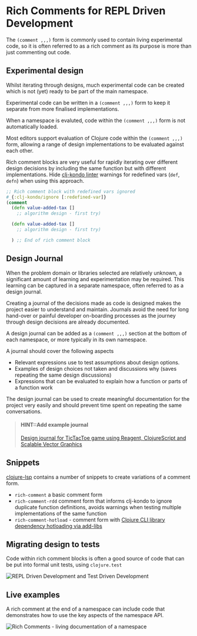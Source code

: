 # Rich Comments for REPL Driven Development
<!-- TODO: rich comments for RDD examples required -->

The `(comment ,,,)` form is commonly used to contain living experimental code, so it is often referred to as a rich comment as its purpose is more than just commenting out code.


## Experimental design

Whilst iterating through designs, much experimental code can be created which is not (yet) ready to be part of the main namespace.

Experimental code can be written in a `(comment ,,,)` form to keep it separate from more finalised implementations.

When a namespace is evaluted, code within the `(comment ,,,)` form is not automatically loaded.

Most editors support evaluation of Clojure code within the `(comment ,,,)` form, allowing a range of design implementations to be evaluated against each other.

Rich comment blocks are very useful for rapidly iterating over different design decisions by including the same function but with different implementations.  Hide [clj-kondo linter](/clojure-cli/install/install-clojure.html#clj-kondo-static-analyser--linter) warnings for redefined vars (`def`, `defn`) when using this approach.

```clojure
;; Rich comment block with redefined vars ignored
#_{:clj-kondo/ignore [:redefined-var]}
(comment
  (defn value-added-tax []
    ;; algorithm design - first try)

  (defn value-added-tax []
    ;; algorithm design - first try)

  ) ;; End of rich comment block
```


## Design Journal

When the problem domain or libraries selected are relatively unknown, a significant amount of learning and experimentation may be required.  This learning can be captured in a separate namespace, often referred to as a design journal.

Creating a journal of the decisions made as code is designed makes the project easier to understand and maintain.  Journals avoid the need for long hand-over or painful developer on-boarding processes as the journey through design decisions are already documented.

A design journal can be added as a `(comment ,,,)` section at the bottom of each namespace, or more typically in its own namespace.

A journal should cover the following aspects

* Relevant expressions use to test assumptions about design options.
* Examples of design choices not taken and discussions why (saves repeating the same design discussions)
* Expressions that can be evaluated to explain how a function or parts of a function work

The design journal can be used to create meaningful documentation for the project very easily and should prevent time spent on repeating the same conversations.

> #### HINT::Add example journal
> [Design journal for TicTacToe game using Reagent, ClojureScript and Scalable Vector Graphics](https://github.com/jr0cket/tictactoe-reagent/blob/master/src/tictactoe_reagent/core.cljs#L124)


## Snippets

[clojure-lsp](https://clojure-lsp.io/features/#snippets) contains a number of snippets to create variations of a comment form.

* `rich-comment` a basic comment form
* `rich-comment-rdd` comment form that informs clj-kondo to ignore duplicate function definitions, avoids warnings when testing multiple implementations of the same function
* `rich-comment-hotload` - comment form with [Clojure CLI library dependency hotloading via add-libs](/alternative-tools/clojure-cli/hotload-libraries.html)


## Migrating design to tests

Code within rich comment blocks is often a good source of code that can be put into formal unit tests, using `clojure.test`

![REPL Driven Development and Test Driven Development](https://raw.githubusercontent.com/practicalli/graphic-design/live/repl-tdd-flow.png)


## Live examples

A rich comment at the end of a namespace can include code that demonstrates how to use the key aspects of the namespace API.

![Rich Comments - living documentation of a namespace](https://practical.li/clojure/images/practicalli-clojure-repl-driven-development-rich-comment-blocks.png)
